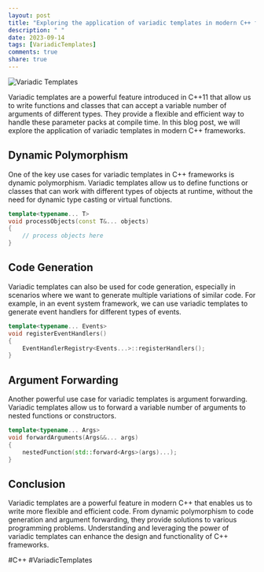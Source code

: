 ```yaml
---
layout: post
title: "Exploring the application of variadic templates in modern C++ frameworks"
description: " "
date: 2023-09-14
tags: [VariadicTemplates]
comments: true
share: true
---
```


![Variadic Templates](https://www.example.com/variadic-templates.png)

Variadic templates are a powerful feature introduced in C++11 that allow us to write functions and classes that can accept a variable number of arguments of different types. They provide a flexible and efficient way to handle these parameter packs at compile time. In this blog post, we will explore the application of variadic templates in modern C++ frameworks.

## Dynamic Polymorphism
One of the key use cases for variadic templates in C++ frameworks is dynamic polymorphism. Variadic templates allow us to define functions or classes that can work with different types of objects at runtime, without the need for dynamic type casting or virtual functions.

```cpp
template<typename... T>
void processObjects(const T&... objects)
{
    // process objects here
}
```

## Code Generation
Variadic templates can also be used for code generation, especially in scenarios where we want to generate multiple variations of similar code. For example, in an event system framework, we can use variadic templates to generate event handlers for different types of events.

```cpp
template<typename... Events>
void registerEventHandlers()
{
    EventHandlerRegistry<Events...>::registerHandlers();
}
```

## Argument Forwarding
Another powerful use case for variadic templates is argument forwarding. Variadic templates allow us to forward a variable number of arguments to nested functions or constructors.

```cpp
template<typename... Args>
void forwardArguments(Args&&... args)
{
    nestedFunction(std::forward<Args>(args)...);
}
```

## Conclusion
Variadic templates are a powerful feature in modern C++ that enables us to write more flexible and efficient code. From dynamic polymorphism to code generation and argument forwarding, they provide solutions to various programming problems. Understanding and leveraging the power of variadic templates can enhance the design and functionality of C++ frameworks.

#C++ #VariadicTemplates